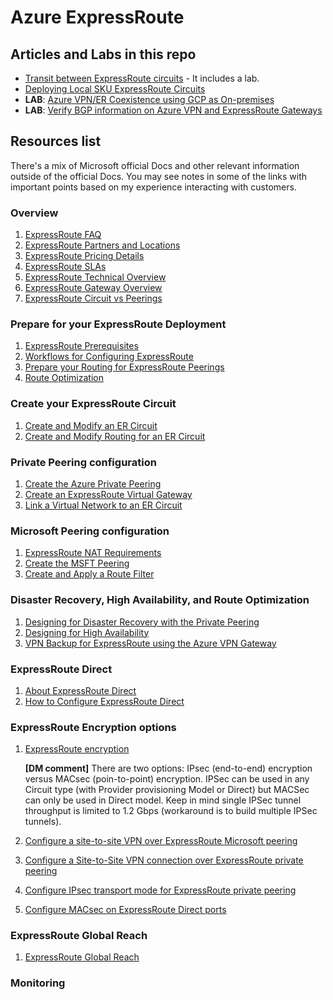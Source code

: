 # Azure ExpressRoute

## Articles and Labs in this repo

- [Transit between ExpressRoute circuits](https://github.com/dmauser/azure-expressroute/tree/main/er-to-er-transit) - It includes a lab.
- [Deploying Local SKU ExpressRoute Circuits](https://github.com/dmauser/Lab/tree/master/ExpressRoute-local)
- **LAB**: [Azure VPN/ER Coexistence using GCP as On-premises](https://github.com/dmauser/azure-er-vpn-coexistence)
- **LAB**: [Verify BGP information on Azure VPN and ExpressRoute Gateways](https://github.com/dmauser/Lab/tree/master/ER-and-VPN-Gateway-BGP-info)

## Resources list

There's a mix of Microsoft official Docs and other relevant information outside of the official Docs. You may see notes in some of the links with important points based on my experience interacting with customers.

### Overview

1. [ExpressRoute FAQ](https://docs.microsoft.com/en-us/azure/expressroute/expressroute-faqs)
2. [ExpressRoute Partners and Locations](https://docs.microsoft.com/en-us/azure/expressroute/expressroute-locations)
3. [ExpressRoute Pricing Details](https://azure.microsoft.com/en-us/pricing/details/expressroute/)
4. [ExpressRoute SLAs](https://azure.microsoft.com/en-us/support/legal/sla/expressroute/v1_3/)
5. [ExpressRoute Technical Overview](https://docs.microsoft.com/en-us/azure/expressroute/expressroute-introduction)
6. [ExpressRoute Gateway Overview](https://docs.microsoft.com/en-us/azure/expressroute/expressroute-about-virtual-network-gateways)
7. [ExpressRoute Circuit vs Peerings](https://docs.microsoft.com/en-us/azure/expressroute/expressroute-circuit-peerings)

### Prepare for your ExpressRoute Deployment

1. [ExpressRoute Prerequisites](https://docs.microsoft.com/en-us/azure/expressroute/expressroute-prerequisites)
2. [Workflows for Configuring ExpressRoute](https://docs.microsoft.com/en-us/azure/expressroute/expressroute-workflows)
3. [Prepare your Routing for ExpressRoute Peerings](https://docs.microsoft.com/en-us/azure/expressroute/expressroute-routing)
4. [Route Optimization](https://docs.microsoft.com/en-us/azure/expressroute/expressroute-optimize-routing)

### Create your ExpressRoute Circuit

1. [Create and Modify an ER Circuit](https://docs.microsoft.com/en-us/azure/expressroute/expressroute-howto-circuit-portal-resource-manager)
2. [Create and Modify Routing for an ER Circuit](https://docs.microsoft.com/en-us/azure/expressroute/expressroute-howto-routing-portal-resource-manager)

### Private Peering configuration

1. [Create the Azure Private Peering](https://docs.microsoft.com/en-us/azure/expressroute/expressroute-howto-routing-portal-resource-manager#private)
2. [Create an ExpressRoute Virtual Gateway](https://docs.microsoft.com/en-us/azure/expressroute/expressroute-howto-add-gateway-portal-resource-manager)
3. [Link a Virtual Network to an ER Circuit](https://docs.microsoft.com/en-us/azure/expressroute/expressroute-howto-linkvnet-portal-resource-manager)

### Microsoft Peering configuration

1. [ExpressRoute NAT Requirements](https://docs.microsoft.com/en-us/azure/expressroute/expressroute-nat)
2. [Create the MSFT Peering](https://docs.microsoft.com/en-us/azure/expressroute/expressroute-howto-routing-portal-resource-manager#msft)
3. [Create and Apply a Route Filter](https://docs.microsoft.com/en-us/azure/expressroute/how-to-routefilter-portal)

### Disaster Recovery, High Availability, and Route Optimization

1. [Designing for Disaster Recovery with the Private Peering](https://docs.microsoft.com/en-us/azure/expressroute/designing-for-disaster-recovery-with-expressroute-privatepeering)
2. [Designing for High Availability](https://docs.microsoft.com/en-us/azure/expressroute/designing-for-high-availability-with-expressroute)
3. [VPN Backup for ExpressRoute using the Azure VPN Gateway](https://docs.microsoft.com/en-us/azure/expressroute/expressroute-howto-coexist-resource-manager)

### ExpressRoute Direct

1. [About ExpressRoute Direct](https://docs.microsoft.com/en-us/azure/expressroute/expressroute-erdirect-about)
2. [How to Configure ExpressRoute Direct](https://docs.microsoft.com/en-us/azure/expressroute/expressroute-howto-erdirect)

### ExpressRoute Encryption options

1. [ExpressRoute encryption](https://docs.microsoft.com/en-us/azure/expressroute/expressroute-about-encryption)

    **[DM comment]** There are two options: IPsec (end-to-end) encryption versus MACsec (poin-to-point) encryption. IPSec can be used in any Circuit type (with Provider provisioning Model or Direct) but MACSec can only be used in Direct model. Keep in mind single IPSec tunnel throughput is limited to 1.2 Gbps (workaround is to build multiple IPSec tunnels).

2. [Configure a site-to-site VPN over ExpressRoute Microsoft peering](https://docs.microsoft.com/en-us/azure/expressroute/site-to-site-vpn-over-microsoft-peering)
3. [Configure a Site-to-Site VPN connection over ExpressRoute private peering](https://docs.microsoft.com/en-us/azure/vpn-gateway/site-to-site-vpn-private-peering?toc=/azure/expressroute/toc.json)
4. [Configure IPsec transport mode for ExpressRoute private peering](https://docs.microsoft.com/en-us/azure/expressroute/expressroute-howto-ipsec-transport-private-windows)
5. [Configure MACsec on ExpressRoute Direct ports](https://docs.microsoft.com/en-us/azure/expressroute/expressroute-howto-macsec)

### ExpressRoute Global Reach

1. [ExpressRoute Global Reach](https://docs.microsoft.com/en-us/azure/expressroute/expressroute-global-reach)

### Monitoring
